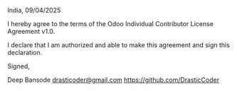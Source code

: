 India, 09/04/2025

I hereby agree to the terms of the Odoo Individual Contributor License
Agreement v1.0.

I declare that I am authorized and able to make this agreement and sign this
declaration.

Signed,

Deep Bansode drasticoder@gmail.com https://github.com/DrasticCoder

